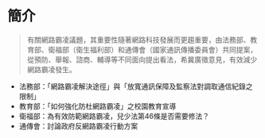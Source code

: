 # 簡介

> 有關網路霸凌議題，其重要性隨著網路科技發展而更趨重要，由法務部、教育部、衛福部（衛生福利部）和通傳會（國家通訊傳播委員會）共同提案，從預防、舉報、諮商、輔導等不同面向提出看法，希冀廣徵意見，有效減少網路霸凌發生。

+ 法務部：「網路霸凌解決途徑」與「放寬通訊保障及監察法對調取通信紀錄之限制」
+ 教育部：「如何強化防杜網路霸凌」之校園教育宣導
+ 衛福部：為有效防範網路霸凌，兒少法第46條是否需要修法？
+ 通傳會：討論政府反網路霸凌行動方案


